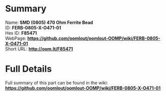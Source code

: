 
Summary
=================
  
Name: __SMD (0805) 470 Ohm Ferrite Bead__    
ID: __FERB-0805-X-O471-01__   
Hex ID: __F85471__   
WebPage: __https://github.com/oomlout/oomlout-OOMP/wiki/FERB-0805-X-O471-01__   
Short URL: __http://oom.lt/F85471__   

Full Details
==========================
Full summary of this part can be found in the wiki:   
__https://github.com/oomlout/oomlout-OOMP/wiki/FERB-0805-X-O471-01__    

